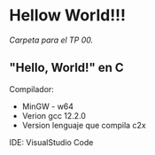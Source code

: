 # Hellow World!!!

*Carpeta para el TP 00.*

## "Hello, World!" en C

Compilador: 
* MinGW - w64
* Verion gcc 12.2.0
* Version lenguaje que compila c2x

IDE: VisualStudio Code

